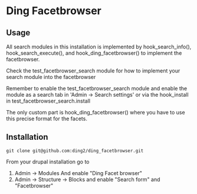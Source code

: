 # Ding Facetbrowser

## Usage 

All search modules in this installation is implemented by hook_search_info(), hook_search_execute(), and hook_ding_facetbrowser() to implement the facetbrowser.

Check the test_facetbrowser_search module for how to implement your search module into the facetbrowser

Remember to enable the test_facetbrowser_search module and enable the module as a search tab in 'Admin -> Search settings' or via the hook_install in test_facetbrowser_search.install

The only custom part is hook_ding_facetbrowser() where you have to use this precise format for the facets.

## Installation

`git clone git@github.com:ding2/ding_facetbrowser.git`

From your drupal installation go to

1. Admin -> Modules And enable "Ding Facet browser"
2. Admin -> Structure -> Blocks and enable "Search form" and "Facetbrowser"

